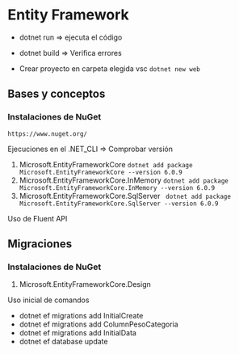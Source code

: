 # Entity Framework
- dotnet run => ejecuta el código
- dotnet build => Verifica errores

- Crear proyecto en carpeta elegida vsc ```dotnet new web```

## Bases y conceptos
### Instalaciones de NuGet
```https://www.nuget.org/```

Ejecuciones en el .NET_CLI => Comprobar versión

1. Microsoft.EntityFrameworkCore 
```dotnet add package Microsoft.EntityFrameworkCore --version 6.0.9```
2. Microsoft.EntityFrameworkCore.InMemory 
```dotnet add package Microsoft.EntityFrameworkCore.InMemory --version 6.0.9```
3. Microsoft.EntityFrameworkCore.SqlServer
``` dotnet add package Microsoft.EntityFrameworkCore.SqlServer --version 6.0.9```

Uso de Fluent API

## Migraciones
### Instalaciones de NuGet
1. Microsoft.EntityFrameworkCore.Design

Uso inicial de comandos
- dotnet ef migrations add InitialCreate
- dotnet ef migrations add ColumnPesoCategoria
- dotnet ef migrations add InitialData
- dotnet ef database update
